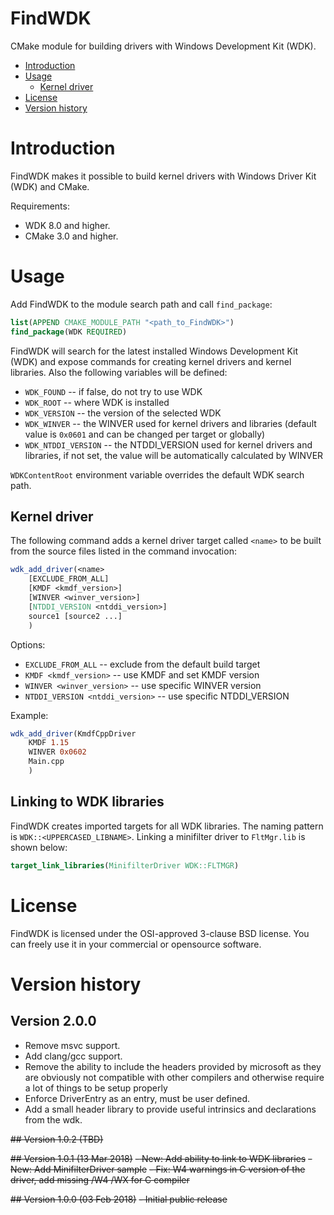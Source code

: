 # FindWDK
CMake module for building drivers with Windows Development Kit (WDK).

- [Introduction](#introduction)
- [Usage](#usage)
  - [Kernel driver](#kernel-driver)
- [License](#license)
- [Version history](#version-history)

# Introduction
FindWDK makes it possible to build kernel drivers with Windows Driver Kit (WDK) and CMake.

Requirements:
- WDK 8.0 and higher.
- CMake 3.0 and higher.

# Usage
Add FindWDK to the module search path and call `find_package`:

```cmake
list(APPEND CMAKE_MODULE_PATH "<path_to_FindWDK>")
find_package(WDK REQUIRED)
```

FindWDK will search for the latest installed Windows Development Kit (WDK) and expose commands for creating kernel drivers and kernel libraries. Also the following variables will be defined:
- `WDK_FOUND` -- if false, do not try to use WDK
- `WDK_ROOT` -- where WDK is installed
- `WDK_VERSION` -- the version of the selected WDK
- `WDK_WINVER` -- the WINVER used for kernel drivers and libraries (default value is `0x0601` and can be changed per target or globally)
- `WDK_NTDDI_VERSION` -- the NTDDI_VERSION used for kernel drivers and libraries, if not set, the value will be automatically calculated by WINVER

`WDKContentRoot` environment variable overrides the default WDK search path.

## Kernel driver
The following command adds a kernel driver target called `<name>` to be built from the source files listed in the command invocation:

```cmake
wdk_add_driver(<name> 
    [EXCLUDE_FROM_ALL]
    [KMDF <kmdf_version>]
    [WINVER <winver_version>]
    [NTDDI_VERSION <ntddi_version>]
    source1 [source2 ...]
    )
```

Options:
- `EXCLUDE_FROM_ALL` -- exclude from the default build target
- `KMDF <kmdf_version>` -- use KMDF and set KMDF version
- `WINVER <winver_version>` -- use specific WINVER version
- `NTDDI_VERSION <ntddi_version>` -- use specific NTDDI_VERSION

Example:

```cmake
wdk_add_driver(KmdfCppDriver 
    KMDF 1.15 
    WINVER 0x0602
    Main.cpp
    )
```

## Linking to WDK libraries
FindWDK creates imported targets for all WDK libraries. The naming pattern is `WDK::<UPPERCASED_LIBNAME>`. Linking a minifilter driver to `FltMgr.lib` is shown below:

```cmake
target_link_libraries(MinifilterDriver WDK::FLTMGR)
```

# License
FindWDK is licensed under the OSI-approved 3-clause BSD license. You can freely use it in your commercial or opensource software.

# Version history
## Version 2.0.0
- Remove msvc support.
- Add clang/gcc support.
- Remove the ability to include the headers provided by microsoft as they are obviously not compatible with other compilers and otherwise require a lot of things to be setup properly
- Enforce DriverEntry as an entry, must be user defined.
- Add a small header library to provide useful intrinsics and declarations from the wdk.

~~## Version 1.0.2 (TBD)~~

~~## Version 1.0.1 (13 Mar 2018)~~
~~- New: Add ability to link to WDK libraries~~
~~- New: Add MinifilterDriver sample~~
~~- Fix: W4 warnings in C version of the driver, add missing /W4 /WX for C compiler~~

~~## Version 1.0.0 (03 Feb 2018)~~
~~- Initial public release~~
